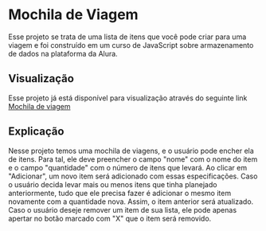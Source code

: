 # Mochila de Viagem
Esse projeto se trata de uma lista de itens que você pode criar para uma viagem e foi construído em um curso de JavaScript sobre armazenamento de dados na plataforma da Alura.
## Visualização
Esse projeto já está disponível para visualização através do seguinte link [Mochila de viagem](https://mochila-de-viagem-six-omega.vercel.app/)
## Explicação
Nesse projeto temos uma mochila de viagens, e o usuário pode encher ela de itens. Para tal, ele deve preencher o campo "nome" com o nome do item e o campo "quantidade" com o número de itens que levará. Ao clicar em "Adicionar", um novo item será adicionado com essas especificações. Caso o usuário decida levar mais ou menos itens que tinha planejado anteriormente, tudo que ele precisa fazer é adicionar o mesmo item novamente com a quantidade nova. Assim, o item anterior será atualizado. Caso o usuário deseje remover um item de sua lista, ele pode apenas apertar no botão marcado com "X" que o item será removido.
